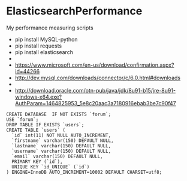# ElasticsearchPerformance
My performance measuring scripts

 - pip install MySQL-python
 - pip install requests
 - pip install elasticsearch
 - 
 - https://www.microsoft.com/en-us/download/confirmation.aspx?id=44266
 - http://dev.mysql.com/downloads/connector/c/6.0.html#downloads
 - 
 - http://download.oracle.com/otn-pub/java/jdk/8u91-b15/jre-8u91-windows-x64.exe?AuthParam=1464825953_5e8c20aac3a7180916ebab3be7c90f47
 
```
CREATE DATABASE  IF NOT EXISTS `forum`;
USE `forum`;
DROP TABLE IF EXISTS `users`;
CREATE TABLE `users` (
  `id` int(11) NOT NULL AUTO_INCREMENT,
  `firstname` varchar(150) DEFAULT NULL,
  `lastname` varchar(150) DEFAULT NULL,
  `username` varchar(150) DEFAULT NULL,
  `email` varchar(150) DEFAULT NULL,
  PRIMARY KEY (`id`),
  UNIQUE KEY `id_UNIQUE` (`id`)
) ENGINE=InnoDB AUTO_INCREMENT=10002 DEFAULT CHARSET=utf8;
```
